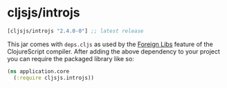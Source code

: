 # cljsjs/introjs

[](dependency)
```clojure
[cljsjs/introjs "2.4.0-0"] ;; latest release
```
[](/dependency)

This jar comes with `deps.cljs` as used by the [Foreign Libs][flibs] feature
of the ClojureScript compiler. After adding the above dependency to your project
you can require the packaged library like so:

```clojure
(ns application.core
  (:require cljsjs.introjs))
```

[flibs]: https://github.com/clojure/clojurescript/wiki/Packaging-Foreign-Dependencies
